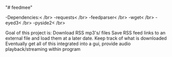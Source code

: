 "# feedmee" 

-Dependencies:< /br>
-requests< /br>
-feedparser< /br>
-wget< /br>
-eyed3< /br>
-pyside2< /br>

Goal of this project is:
Download RSS mp3's/ files
Save RSS feed links to an external file and load them at a later date.
Keep track of what is downloaded
Eventually get all of this integrated into a gui, provide audio playback/streaming within program
